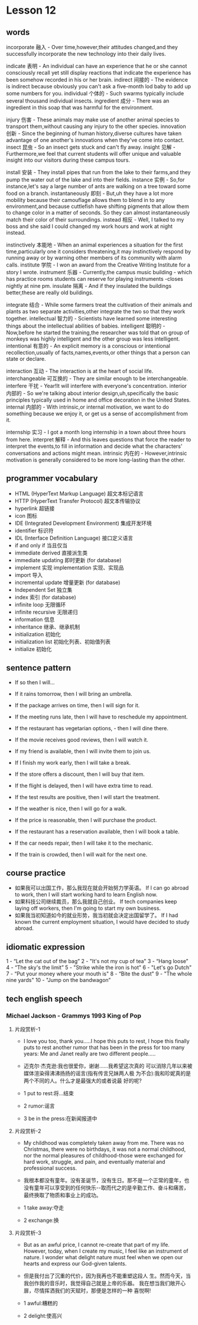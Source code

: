 # Lesson 12

## words

<!-- p68 -->

incorporate 融入 - Over time,however,their attitudes changed,and they successfully incorporate the new technology into their daily lives.

indicate 表明 - An individual can have an experience that he or she cannot consciously recall yet still display reactions that indicate the experience has been somehow recorded in his or her brain.
indirect 间接的 - The evidence is indirect because obviously you can't ask a five-month lod baby to add up some numbers for you.
individual 个体的 - Such swarms typically include several thousand individual insects.
ingredient 成分 - There was an ingredient in this soap that was harmful for the environment.

injury 伤害 - These animals may make use of another animal species to transport them,without causing any injury to the other species.
innovation 创新 - Since the beginning of human history,diverse cultures have taken advantage of one another's innovations when they've come into contact.
insect 昆虫 - So an insect gets stuck and can't fly away.
insight 见解 - Furthermore,we feel that current students will offer unique and valuable insight into our visitors during these campus tours.

install 安装 - They install pipes that run from the lake to their farms,and they pump the water out of the lake and into their fields.
instance 实例 - So,for instance,let's say a large number of ants are walking on a tree toward some food on a branch.
instantaneously 即刻 - But,uh they have a lot more mobility because their camouflage allows them to blend in to any environment,and because cuttlefish have shifting pigments that allow them to change color in a matter of seconds. So they can almost instantaneously match their color of their surroundings.
instead 相反 - Well, I talked to my boss and she said I could changed my work hours and work at night instead.

instinctively 本能地 - When an animal experiences a situation for the first time,particularly one it considers threatening,it may instinctively respond by running away or by warning other members of its community with alarm calls.
institute 学院 - I won an award from the Creative Writing Institute for a story I wrote.
instrument 乐器 - Currently,the campus music building - which has practice rooms students can reserve for playing instruments -closes nightly at nine pm.
insulate 隔离 - And if they insulated the buildings better,these are really old buildings.

integrate 结合 - While some farmers treat the cultivation of their animals and plants as two separate activities,other integrate the two so that they work together.
intellectual 智力的 - Scientists have learned some interesting things about the intellectual abilities of babies.
intelligent 聪明的 - Now,before he started the training,the researcher was told that on group of monkeys was highly intelligent and the other group was less intelligent.
intentional 有意的 - An explicit memory is a conscious or intentional recollection,usually of facts,names,events,or other things that a person can state or declare.

interaction 互动 - The interaction is at the heart of social life.
interchangeable 可互换的 - They are similar enough to be interchangeable.
interfere 干扰 - Year!It will interfere with everyone's concentration.
interior 内部的 - So we're talking about interior design,uh,specifically the basic principles typically used in home and office decoration in the United States.
internal 内部的 - With intrinsic,or internal motivation, we want to do something because we enjoy it, or get us a sense of accomplishment from it.

internship 实习 - I got a month long internship in a town about three hours from here.
interpret 解释 - And this leaves questions that force the reader to interpret the events,to fill in information and decide what the characters' conversations and actions might mean.
intrinsic 内在的 - However,intrinsic motivation is generally considered to be more long-lasting than the other.

## programmer vocabulary

- HTML (HyperText Markup Language) 超文本标记语言
- HTTP (HyperText Transfer Protocol) 超文本传输协议
- hyperlink 超链接
- icon 图标
- IDE (Integrated Development Environment) 集成开发环境
- identifier 标识符
- IDL (Interface Definition Language) 接口定义语言
- if and only if 当且仅当
- immediate derived 直接派生类
- immediate updating 即时更新 (for database)
- implement 实现 implementation 实现、实现品
- import 导入
- incremental update 增量更新 (for database)
- Independent Set 独立集
- index 索引 (for database)
- infinite loop 无限循环
- infinite recursive 无限递归
- information 信息
- inheritance 继承、继承机制
- initialization 初始化
- initialization list 初始化列表、初始值列表
- initialize 初始化

## sentence pattern

- If so then I will...

- If it rains tomorrow, then I will bring an umbrella.
- If the package arrives on time, then I will sign for it.
- If the meeting runs late, then I will have to reschedule my appointment.
- If the restaurant has vegetarian options, - then I will dine there.
- If the movie receives good reviews, then I will watch it.
- If my friend is available, then I will invite them to join us.
- If I finish my work early, then I will take a break.
- If the store offers a discount, then I will buy that item.
- If the flight is delayed, then I will have extra time to read.
- If the test results are positive, then I will start the treatment.
- If the weather is nice, then I will go for a walk.
- If the price is reasonable, then I will purchase the product.
- If the restaurant has a reservation available, then I will book a table.
- If the car needs repair, then I will take it to the mechanic.
- If the train is crowded, then I will wait for the next one.

## course practice

- 如果我可以出国工作，那么我现在就会开始努力学英语。
  If I can go abroad to work, then I will start working hard to learn English now.
- 如果科技公司继续裁员，那么我就自己创业。
  If tech companies keep laying off workers, then I'm going to start my own business.
- 如果我当初知道如今的就业形势，我当初就会决定出国留学了。
  If I had known the current employment situation, I would have decided to study abroad.

## idiomatic expression

1 - “Let the cat out of the bag”
2 - "It's not my cup of tea"
3 - “Hang loose”
4 - “The sky's the limit”
5 - "Strike while the iron is hot"
6 - "Let's go Dutch"
7 - “Put your money where your mouth is"
8 - “Bite the dust"
9 - "The whole nine yards"
10 - "Jump on the bandwagon”

## tech english speech

### Michael Jackson - Grammys 1993 King of Pop

1. 片段赏析-1

   - I love you too, thank you.....I hope this puts to rest, I hope this finally puts to rest another rumor that has been in the press for too many years: Me and Janet really are two different people.....
   - 迈克尔·杰克逊:我也很爱你，谢谢......我希望这次真的 可以消除几年以来被媒体渲染得沸沸扬扬的谣言(指有传言兄妹两人极 为不合):我和珍妮真的是两个不同的人。什么才是最强大的或者说最 好的呢?

   - 1 put to rest:将...结束
   - 2 rumor:谣言
   - 3 be in the press:在新闻报道中

2. 片段赏析-2

   - My childhood was completely taken away from me. There was no Christmas, there were no birthdays, it was not a normal childhood, nor the normal pleasures of childhood-those were exchanged for hard work, struggle, and pain, and eventually material and professional success.
   - 我根本都没有童年。没有圣诞节，没有生日。那不是一个正常的童年，也没有童年可以享受到的任何快乐--取而代之的是辛勤工作、奋斗和痛苦，最终换取了物质和事业上的成功。

   - 1 take away:夺走
   - 2 exchange:换

3. 片段赏析-3

   - But as an awful price, I cannot re-create that part of my life. However, today, when I create my music, I feel like an instrument of nature. I wonder what delight nature must feel when we open our hearts and express our God-given talents.
   - 但是我付出了沉重的代价，因为我再也不能重塑这段人 生。然而今天，当我创作我的音乐时，我觉得自己就是上帝的乐器。 我在想当我们敞开心扉，尽情挥洒我们的天赋时，那便是怎样的一种 喜悦啊!

   - 1 awful:糟糕的
   - 2 delight:使高兴
